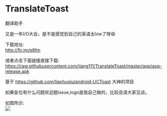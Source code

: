 # TranslateToast
翻译助手  <br />

又是一年I/O大会，是不是感觉到自己的英语太low了呀😄  <br />

下载地址: <br />
http://fir.im/e8fm  <br />

或者点击下面链接直接下载: <br />
https://raw.githubusercontent.com/jiang111/TranslateToast/master/app/app-release.apk  <br />

基于  https://github.com/liaohuqiu/android-UCToast  大神的项目  <br />

如果各位有什么问题欢迎题issue,logo是我自己做的，比较丑请大家见谅。

如图所示:  <br />
![](https://raw.githubusercontent.com/jiang111/TranslateToast/master/7.gif)



